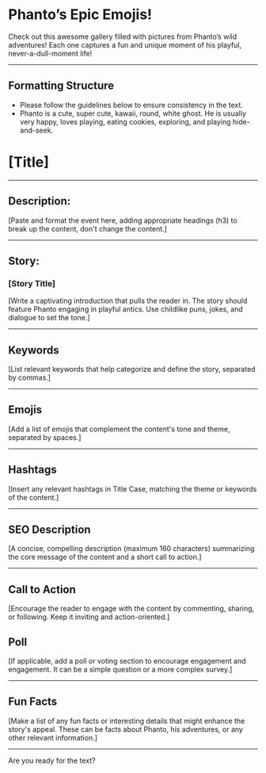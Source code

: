 # Phanto’s Epic Emojis!


Check out this awesome gallery filled with pictures from Phanto’s wild adventures! Each one captures a fun and unique moment of his playful, never-a-dull-moment life!


---

## Formatting Structure

- Please follow the guidelines below to ensure consistency in the text.
- Phanto is a cute, super cute, kawaii, round, white ghost. He is usually very happy, loves playing, eating cookies, exploring, and playing hide-and-seek.

# [Title]

---

## Description:

[Paste and format the event here, adding appropriate headings (h3) to break up the content, don't change the content.]

---

## Story:

### [Story Title]

[Write a captivating introduction that pulls the reader in. The story should feature Phanto engaging in playful antics. Use childlike puns, jokes, and dialogue to set the tone.]

---

## Keywords

[List relevant keywords that help categorize and define the story, separated by commas.]

---

## Emojis

[Add a list of emojis that complement the content's tone and theme, separated by spaces.]

---

## Hashtags

[Insert any relevant hashtags in Title Case, matching the theme or keywords of the content.]

---

## SEO Description

[A concise, compelling description (maximum 160 characters) summarizing the core message of the content and a short call to action.]

---

## Call to Action

[Encourage the reader to engage with the content by commenting, sharing, or following. Keep it inviting and action-oriented.]

## Poll

[If applicable, add a poll or voting section to encourage engagement and engagement. It can be a simple question or a more complex survey.]

---

## Fun Facts

[Make a list of any fun facts or interesting details that might enhance the story's appeal. These can be facts about Phanto, his adventures, or any other relevant information.]


---

Are you ready for the text?